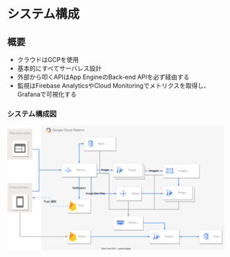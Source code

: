 # システム構成

## 概要

- クラウドはGCPを使用
- 基本的にすべてサーバレス設計
- 外部から叩くAPIはApp EngineのBack-end APIを必ず経由する
- 監視はFirebase AnalyticsやCloud Monitoringでメトリクスを取得し、Grafanaで可視化する

### システム構成図

![architecture](./architecture.svg)
